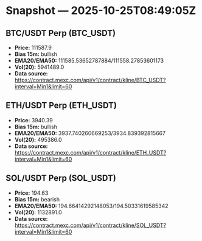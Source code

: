 # Snapshot — 2025-10-25T08:49:05Z

## BTC/USDT Perp (BTC_USDT)
- **Price:** 111587.9
- **Bias 15m:** bullish
- **EMA20/EMA50:** 111585.53652787884/111558.27853601173
- **Vol(20):** 5941489.0
- **Data source:** https://contract.mexc.com/api/v1/contract/kline/BTC_USDT?interval=Min1&limit=60

## ETH/USDT Perp (ETH_USDT)
- **Price:** 3940.39
- **Bias 15m:** bullish
- **EMA20/EMA50:** 3937.740260669253/3934.839392815667
- **Vol(20):** 495386.0
- **Data source:** https://contract.mexc.com/api/v1/contract/kline/ETH_USDT?interval=Min1&limit=60

## SOL/USDT Perp (SOL_USDT)
- **Price:** 194.63
- **Bias 15m:** bearish
- **EMA20/EMA50:** 194.66414292148053/194.50331619585342
- **Vol(20):** 1132891.0
- **Data source:** https://contract.mexc.com/api/v1/contract/kline/SOL_USDT?interval=Min1&limit=60
